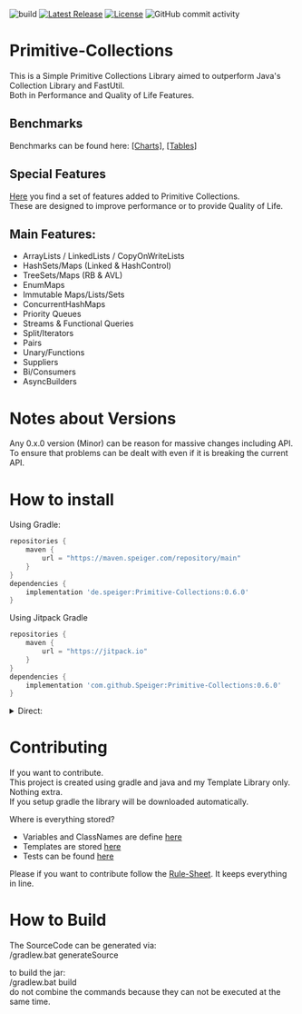 ![build](https://github.com/Speiger/Primitive-Collections/actions/workflows/build_validator.yml/badge.svg)
[![Latest Release](https://jitpack.io/v/Speiger/Primitive-Collections.svg)](https://jitpack.io/#Speiger/Primitive-Collections)
[![License](https://img.shields.io/badge/License-Apache_2.0-blue.svg)](https://opensource.org/licenses/Apache-2.0)
![GitHub commit activity](https://img.shields.io/github/commit-activity/m/Speiger/Primitive-Collections)
# Primitive-Collections
This is a Simple Primitive Collections Library aimed to outperform Java's Collection Library and FastUtil.  
Both in Performance and Quality of Life Features.  

## Benchmarks
Benchmarks can be found here: [[Charts]](https://github.com/Speiger/Primitive-Collections-Benchmarks/blob/master/BENCHMARKS-CHARTS.md), [[Tables]](https://github.com/Speiger/Primitive-Collections-Benchmarks/blob/master/BENCHMARKS.md)

## Special Features
[Here](features.md) you find a set of features added to Primitive Collections.   
These are designed to improve performance or to provide Quality of Life.  

## Main Features:      
- ArrayLists / LinkedLists / CopyOnWriteLists
- HashSets/Maps (Linked & HashControl)
- TreeSets/Maps (RB & AVL)
- EnumMaps
- Immutable Maps/Lists/Sets
- ConcurrentHashMaps
- Priority Queues
- Streams & Functional Queries
- Split/Iterators
- Pairs
- Unary/Functions
- Suppliers
- Bi/Consumers
- AsyncBuilders  

# Notes about Versions
Any 0.x.0 version (Minor) can be reason for massive changes including API.     
To ensure that problems can be dealt with even if it is breaking the current API.     

# How to install
Using Gradle:
```gradle
repositories {
    maven {
        url = "https://maven.speiger.com/repository/main"
    }
}
dependencies {
	implementation 'de.speiger:Primitive-Collections:0.6.0'
}
```
Using Jitpack Gradle
```gradle
repositories {
    maven {
        url = "https://jitpack.io"
    }
}
dependencies {
	implementation 'com.github.Speiger:Primitive-Collections:0.6.0'
}
```

<details>
<summary>Direct: </summary>
<p>

| Version 	| Jar                                                                                                                          	| Sources                                                                                                                              	| Java Doc                                                                                                                             	|
|---------	|------------------------------------------------------------------------------------------------------------------------------	|--------------------------------------------------------------------------------------------------------------------------------------	|--------------------------------------------------------------------------------------------------------------------------------------	|
| 0.6.0   	| [Download](https://maven.speiger.com/repository/main/de/speiger/Primitive-Collections/0.6.0/Primitive-Collections-0.6.0.jar) 	| [Download](https://maven.speiger.com/repository/main/de/speiger/Primitive-Collections/0.6.0/Primitive-Collections-0.6.0-sources.jar) 	| [Download](https://maven.speiger.com/repository/main/de/speiger/Primitive-Collections/0.6.0/Primitive-Collections-0.6.0-javadoc.jar) 	|
| 0.5.3   	| [Download](https://maven.speiger.com/repository/main/de/speiger/Primitive-Collections/0.5.3/Primitive-Collections-0.5.3.jar) 	| [Download](https://maven.speiger.com/repository/main/de/speiger/Primitive-Collections/0.5.3/Primitive-Collections-0.5.3-sources.jar) 	| [Download](https://maven.speiger.com/repository/main/de/speiger/Primitive-Collections/0.5.3/Primitive-Collections-0.5.3-javadoc.jar) 	|
| 0.5.2   	| [Download](https://maven.speiger.com/repository/main/de/speiger/Primitive-Collections/0.5.2/Primitive-Collections-0.5.2.jar) 	| [Download](https://maven.speiger.com/repository/main/de/speiger/Primitive-Collections/0.5.2/Primitive-Collections-0.5.2-sources.jar) 	| [Download](https://maven.speiger.com/repository/main/de/speiger/Primitive-Collections/0.5.2/Primitive-Collections-0.5.2-javadoc.jar) 	|
| 0.5.1   	| [Download](https://maven.speiger.com/repository/main/de/speiger/Primitive-Collections/0.5.1/Primitive-Collections-0.5.1.jar) 	| [Download](https://maven.speiger.com/repository/main/de/speiger/Primitive-Collections/0.5.1/Primitive-Collections-0.5.1-sources.jar) 	| [Download](https://maven.speiger.com/repository/main/de/speiger/Primitive-Collections/0.5.1/Primitive-Collections-0.5.1-javadoc.jar) 	|
| 0.5.0   	| [Download](https://maven.speiger.com/repository/main/de/speiger/Primitive-Collections/0.5.0/Primitive-Collections-0.5.0.jar) 	| [Download](https://maven.speiger.com/repository/main/de/speiger/Primitive-Collections/0.5.0/Primitive-Collections-0.5.0-sources.jar) 	| [Download](https://maven.speiger.com/repository/main/de/speiger/Primitive-Collections/0.5.0/Primitive-Collections-0.5.0-javadoc.jar) 	|
| 0.4.5   	| [Download](https://maven.speiger.com/repository/main/de/speiger/Primitive-Collections/0.4.5/Primitive-Collections-0.4.5.jar) 	| [Download](https://maven.speiger.com/repository/main/de/speiger/Primitive-Collections/0.4.5/Primitive-Collections-0.4.5-sources.jar) 	| [Download](https://maven.speiger.com/repository/main/de/speiger/Primitive-Collections/0.4.5/Primitive-Collections-0.4.5-javadoc.jar) 	|
| 0.4.4   	| [Download](https://maven.speiger.com/repository/main/de/speiger/Primitive-Collections/0.4.4/Primitive-Collections-0.4.4.jar) 	| [Download](https://maven.speiger.com/repository/main/de/speiger/Primitive-Collections/0.4.4/Primitive-Collections-0.4.4-sources.jar) 	| [Download](https://maven.speiger.com/repository/main/de/speiger/Primitive-Collections/0.4.4/Primitive-Collections-0.4.4-javadoc.jar) 	|
| 0.4.3   	| [Download](https://maven.speiger.com/repository/main/de/speiger/Primitive-Collections/0.4.3/Primitive-Collections-0.4.3.jar) 	| [Download](https://maven.speiger.com/repository/main/de/speiger/Primitive-Collections/0.4.3/Primitive-Collections-0.4.3-sources.jar) 	| [Download](https://maven.speiger.com/repository/main/de/speiger/Primitive-Collections/0.4.3/Primitive-Collections-0.4.3-javadoc.jar) 	|
| 0.4.2   	| [Download](https://maven.speiger.com/repository/main/de/speiger/Primitive-Collections/0.4.2/Primitive-Collections-0.4.2.jar) 	| [Download](https://maven.speiger.com/repository/main/de/speiger/Primitive-Collections/0.4.2/Primitive-Collections-0.4.2-sources.jar) 	| [Download](https://maven.speiger.com/repository/main/de/speiger/Primitive-Collections/0.4.2/Primitive-Collections-0.4.2-javadoc.jar) 	|
| 0.4.1   	| [Download](https://maven.speiger.com/repository/main/de/speiger/Primitive-Collections/0.4.1/Primitive-Collections-0.4.1.jar) 	| [Download](https://maven.speiger.com/repository/main/de/speiger/Primitive-Collections/0.4.1/Primitive-Collections-0.4.1-sources.jar) 	| [Download](https://maven.speiger.com/repository/main/de/speiger/Primitive-Collections/0.4.1/Primitive-Collections-0.4.1-javadoc.jar) 	|
| 0.4.0   	| [Download](https://maven.speiger.com/repository/main/de/speiger/Primitive-Collections/0.4.0/Primitive-Collections-0.4.0.jar) 	| [Download](https://maven.speiger.com/repository/main/de/speiger/Primitive-Collections/0.4.0/Primitive-Collections-0.4.0-sources.jar) 	| [Download](https://maven.speiger.com/repository/main/de/speiger/Primitive-Collections/0.4.0/Primitive-Collections-0.4.0-javadoc.jar) 	|
| 0.3.6   	| [Download](https://maven.speiger.com/repository/main/de/speiger/Primitive-Collections/0.3.6/Primitive-Collections-0.3.6.jar) 	| [Download](https://maven.speiger.com/repository/main/de/speiger/Primitive-Collections/0.3.6/Primitive-Collections-0.3.6-sources.jar) 	| [Download](https://maven.speiger.com/repository/main/de/speiger/Primitive-Collections/0.3.6/Primitive-Collections-0.3.6-javadoc.jar) 	|

</p>
</details>

# Contributing
If you want to contribute.      
This project is created using gradle and java and my Template Library only. Nothing extra.      
If you setup gradle the library will be downloaded automatically.      

Where is everything stored?
- Variables and ClassNames are define [here](src/builder/java/speiger/src/builder/GlobalVariables.java)
- Templates are stored [here](src/builder/resources/speiger/assets/collections/templates)
- Tests can be found [here](src/test/java/speiger/src/collections)

Please if you want to contribute follow the [Rule-Sheet](RuleSheet.md). It keeps everything in line.


# How to Build

The SourceCode can be generated via:     
/gradlew.bat generateSource      

to build the jar:           
/gradlew.bat build      
do not combine the commands because they can not be executed at the same time.      
